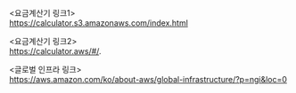 <요금계산기 링크1>  
https://calculator.s3.amazonaws.com/index.html

<요금계산기 링크2>  
https://calculator.aws/#/.

<글로벌 인프라 링크>  
https://aws.amazon.com/ko/about-aws/global-infrastructure/?p=ngi&loc=0

